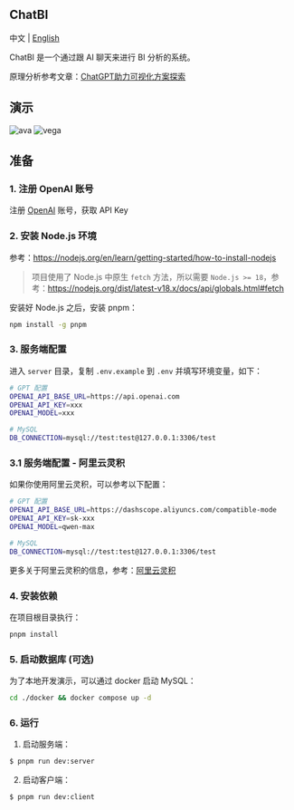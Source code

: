 ## ChatBI

中文 | [English](README.en.md)

ChatBI 是一个通过跟 AI 聊天来进行 BI 分析的系统。

原理分析参考文章：[ChatGPT助力可视化方案探索](https://zhuanlan.zhihu.com/p/631013261)

## 演示

![ava](./demos/ava.png)
![vega](./demos/vega.png)

## 准备

### 1. 注册 OpenAI 账号

注册 [OpenAI](https://openai.com/) 账号，获取 API Key

### 2. 安装 Node.js 环境

参考：https://nodejs.org/en/learn/getting-started/how-to-install-nodejs

> 项目使用了 Node.js 中原生 `fetch` 方法，所以需要 `Node.js >= 18`，参考：https://nodejs.org/dist/latest-v18.x/docs/api/globals.html#fetch

安装好 Node.js 之后，安装 pnpm：

```bash
npm install -g pnpm
```

### 3. 服务端配置


进入 `server` 目录，复制 `.env.example` 到 `.env` 并填写环境变量，如下：
  
```bash
# GPT 配置
OPENAI_API_BASE_URL=https://api.openai.com
OPENAI_API_KEY=xxx
OPENAI_MODEL=xxx

# MySQL
DB_CONNECTION=mysql://test:test@127.0.0.1:3306/test
```

### 3.1 服务端配置 - 阿里云灵积

如果你使用阿里云灵积，可以参考以下配置：

```bash
# GPT 配置
OPENAI_API_BASE_URL=https://dashscope.aliyuncs.com/compatible-mode
OPENAI_API_KEY=sk-xxx
OPENAI_MODEL=qwen-max

# MySQL
DB_CONNECTION=mysql://test:test@127.0.0.1:3306/test
```

更多关于阿里云灵积的信息，参考：[阿里云灵积](https://help.aliyun.com/zh/dashscope/developer-reference/compatibility-of-openai-with-dashscope?spm=a2c4g.11186623.0.0.53ca2a9dia9CNJ)


### 4. 安装依赖

在项目根目录执行：
  
```bash
pnpm install
```

### 5. 启动数据库 (可选)

为了本地开发演示，可以通过 docker 启动 MySQL：

```bash
cd ./docker && docker compose up -d
```

### 6. 运行

1. 启动服务端：

```bash
$ pnpm run dev:server
```

2. 启动客户端：

```bash
$ pnpm run dev:client
```
